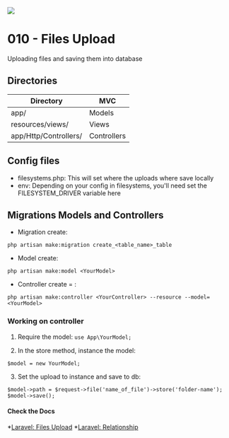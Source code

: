 ![](https://camo.githubusercontent.com/c4b3056564d4d97f40afa08cffefa26c2a695316/68747470733a2f2f7265732e636c6f7564696e6172792e636f6d2f6474666276766b79702f696d6167652f75706c6f61642f76313536363333313337372f6c61726176656c2d6c6f676f6c6f636b75702d636d796b2d7265642e737667)

# 010 - Files Upload

Uploading files and saving them into database

## Directories

| Directory             | MVC         |
|-----------------------|-------------|
| app/                  | Models      |
| resources/views/      | Views       |
| app/Http/Controllers/ | Controllers |

## Config files

* filesystems.php: This will set where the uploads where save locally
* env: Depending on your config in filesystems, you'll need set the FILESYSTEM_DRIVER variable here

## Migrations Models and Controllers

* Migration create:

```
php artisan make:migration create_<table_name>_table 
```

* Model create:

```
php artisan make:model <YourModel>
```

* Controller create = :

```
php artisan make:controller <YourController> --resource --model=<YourModel>
```

### Working on controller

1. Require the model: ```use App\YourModel;```

2. In the store method, instance the model:
```
$model = new YourModel;
```

3. Set the upload to instance and save to db:
```
$model->path = $request->file('name_of_file')->store('folder-name');
$model->save();
```

#### Check the Docs

*[Laravel: Files Upload](https://laravel.com/docs/7.x/requests#files)
*[Laravel: Relationship](https://laravel.com/docs/7.x/eloquent-relationships)

